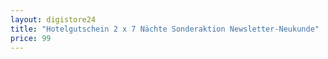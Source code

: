 ```yaml
---
layout: digistore24
title: "Hotelgutschein 2 x 7 Nächte Sonderaktion Newsletter-Neukunde"
price: 99
---
```


